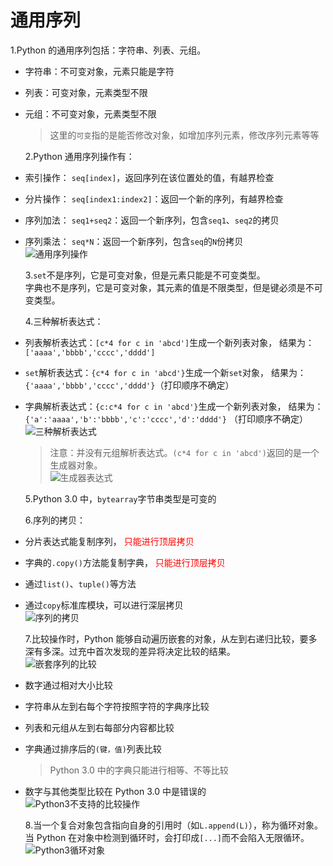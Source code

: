 # 通用序列

1.Python 的通用序列包括：字符串、列表、元组。

- 字符串：不可变对象，元素只能是字符
- 列表：可变对象，元素类型不限
- 元组：不可变对象，元素类型不限

  > 这里的`可变`指的是能否修改对象，如增加序列元素，修改序列元素等等

  2.Python 通用序列操作有：

- 索引操作： `seq[index]`，返回序列在该位置处的值，有越界检查
- 分片操作： `seq[index1:index2]`：返回一个新的序列，有越界检查
- 序列加法： `seq1+seq2`：返回一个新序列，包含`seq1`、`seq2`的拷贝
- 序列乘法： `seq*N`：返回一个新序列，包含`seq`的`N`份拷贝  
  ![通用序列操作](../imgs/python_7_1.JPG)

  3.`set`不是序列，它是可变对象，但是元素只能是不可变类型。  
  字典也不是序列，它是可变对象，其元素的值是不限类型，但是键必须是不可变类型。

  4.三种解析表达式：

- 列表解析表达式：`[c*4 for c in 'abcd']`生成一个新列表对象，
  结果为：`['aaaa','bbbb','cccc','dddd']`
- `set`解析表达式：`{c*4 for c in 'abcd'}`生成一个新`set`对象，
  结果为：`{'aaaa','bbbb','cccc','dddd'}`（打印顺序不确定）
- 字典解析表达式：`{c:c*4 for c in 'abcd'}`生成一个新列表对象，
  结果为：`{'a':'aaaa','b':'bbbb','c':'cccc','d':'dddd'}` （打印顺序不确定）
  ![三种解析表达式](../imgs/python_7_2.JPG)

  > 注意：并没有元组解析表达式。`(c*4 for c in 'abcd')`返回的是一个生成器对象。  
  > ![生成器表达式](../imgs/python_7_3.JPG)

  5.Python 3.0 中，`bytearray`字节串类型是可变的

  6.序列的拷贝：

- 分片表达式能复制序列， <font color='red'>只能进行顶层拷贝</font>
- 字典的`.copy()`方法能复制字典， <font color='red'>只能进行顶层拷贝</font>
- 通过`list()`、`tuple()`等方法
- 通过`copy`标准库模块，可以进行深层拷贝  
  ![序列的拷贝](../imgs/python_7_4.JPG)

  7.比较操作时，Python 能够自动遍历嵌套的对象，从左到右递归比较，要多深有多深。过充中首次发现的差异将决定比较的结果。  
  ![嵌套序列的比较](../imgs/python_7_5.JPG)

- 数字通过相对大小比较
- 字符串从左到右每个字符按照字符的字典序比较
- 列表和元组从左到右每部分内容都比较
- 字典通过排序后的`(键，值)`列表比较

  > Python 3.0 中的字典只能进行相等、不等比较

- 数字与其他类型比较在 Python 3.0 中是错误的  
  ![Python3不支持的比较操作](../imgs/python_7_6.JPG)

  8.当一个复合对象包含指向自身的引用时（如`L.append(L)`），称为循环对象。当 Python 在对象中检测到循环时，会打印成`[...]`而不会陷入无限循环。  
   ![Python3循环对象](../imgs/python_7_7.JPG)
